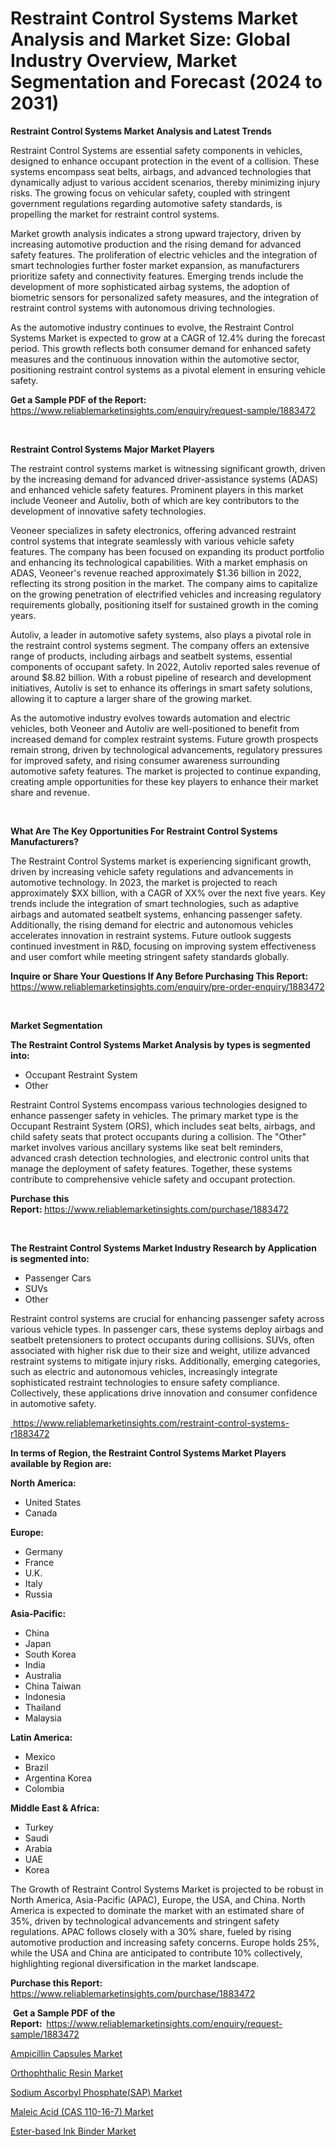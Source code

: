 <p><h1>Restraint Control Systems Market Analysis and Market Size: Global Industry Overview, Market Segmentation and Forecast (2024 to 2031)</h1></p><p><strong>Restraint Control Systems Market Analysis and Latest Trends</strong></p>
<p><p>Restraint Control Systems are essential safety components in vehicles, designed to enhance occupant protection in the event of a collision. These systems encompass seat belts, airbags, and advanced technologies that dynamically adjust to various accident scenarios, thereby minimizing injury risks. The growing focus on vehicular safety, coupled with stringent government regulations regarding automotive safety standards, is propelling the market for restraint control systems.</p><p>Market growth analysis indicates a strong upward trajectory, driven by increasing automotive production and the rising demand for advanced safety features. The proliferation of electric vehicles and the integration of smart technologies further foster market expansion, as manufacturers prioritize safety and connectivity features. Emerging trends include the development of more sophisticated airbag systems, the adoption of biometric sensors for personalized safety measures, and the integration of restraint control systems with autonomous driving technologies.</p><p>As the automotive industry continues to evolve, the Restraint Control Systems Market is expected to grow at a CAGR of 12.4% during the forecast period. This growth reflects both consumer demand for enhanced safety measures and the continuous innovation within the automotive sector, positioning restraint control systems as a pivotal element in ensuring vehicle safety.</p></p>
<p><strong>Get a Sample PDF of the Report:&nbsp;</strong> <a href="https://www.reliablemarketinsights.com/enquiry/request-sample/1883472?utm_campaign=1197&utm_medium=2&utm_source=Github&utm_content=ia&utm_term=03112024&utm_id=restraint-control-systems">https://www.reliablemarketinsights.com/enquiry/request-sample/1883472</a></p>
<p>&nbsp;</p>
<p><strong>Restraint Control Systems Major Market Players</strong></p>
<p><p>The restraint control systems market is witnessing significant growth, driven by the increasing demand for advanced driver-assistance systems (ADAS) and enhanced vehicle safety features. Prominent players in this market include Veoneer and Autoliv, both of which are key contributors to the development of innovative safety technologies.</p><p>Veoneer specializes in safety electronics, offering advanced restraint control systems that integrate seamlessly with various vehicle safety features. The company has been focused on expanding its product portfolio and enhancing its technological capabilities. With a market emphasis on ADAS, Veoneer's revenue reached approximately $1.36 billion in 2022, reflecting its strong position in the market. The company aims to capitalize on the growing penetration of electrified vehicles and increasing regulatory requirements globally, positioning itself for sustained growth in the coming years.</p><p>Autoliv, a leader in automotive safety systems, also plays a pivotal role in the restraint control systems segment. The company offers an extensive range of products, including airbags and seatbelt systems, essential components of occupant safety. In 2022, Autoliv reported sales revenue of around $8.82 billion. With a robust pipeline of research and development initiatives, Autoliv is set to enhance its offerings in smart safety solutions, allowing it to capture a larger share of the growing market.</p><p>As the automotive industry evolves towards automation and electric vehicles, both Veoneer and Autoliv are well-positioned to benefit from increased demand for complex restraint systems. Future growth prospects remain strong, driven by technological advancements, regulatory pressures for improved safety, and rising consumer awareness surrounding automotive safety features. The market is projected to continue expanding, creating ample opportunities for these key players to enhance their market share and revenue.</p></p>
<p>&nbsp;</p>
<p><strong>What Are The Key Opportunities For Restraint Control Systems Manufacturers?</strong></p>
<p><p>The Restraint Control Systems market is experiencing significant growth, driven by increasing vehicle safety regulations and advancements in automotive technology. In 2023, the market is projected to reach approximately $XX billion, with a CAGR of XX% over the next five years. Key trends include the integration of smart technologies, such as adaptive airbags and automated seatbelt systems, enhancing passenger safety. Additionally, the rising demand for electric and autonomous vehicles accelerates innovation in restraint systems. Future outlook suggests continued investment in R&D, focusing on improving system effectiveness and user comfort while meeting stringent safety standards globally.</p></p>
<p><strong>Inquire or Share Your Questions If Any Before Purchasing This Report:</strong> <a href="https://www.reliablemarketinsights.com/enquiry/pre-order-enquiry/1883472?utm_campaign=1197&utm_medium=2&utm_source=Github&utm_content=ia&utm_term=03112024&utm_id=restraint-control-systems">https://www.reliablemarketinsights.com/enquiry/pre-order-enquiry/1883472</a></p>
<p>&nbsp;</p>
<p><strong>Market Segmentation</strong></p>
<p><strong>The Restraint Control Systems Market Analysis by types is segmented into:</strong></p>
<p><ul><li>Occupant Restraint System</li><li>Other</li></ul></p>
<p><p>Restraint Control Systems encompass various technologies designed to enhance passenger safety in vehicles. The primary market type is the Occupant Restraint System (ORS), which includes seat belts, airbags, and child safety seats that protect occupants during a collision. The "Other" market involves various ancillary systems like seat belt reminders, advanced crash detection technologies, and electronic control units that manage the deployment of safety features. Together, these systems contribute to comprehensive vehicle safety and occupant protection.</p></p>
<p><strong>Purchase this Report:&nbsp;</strong><a href="https://www.reliablemarketinsights.com/purchase/1883472?utm_campaign=1197&utm_medium=2&utm_source=Github&utm_content=ia&utm_term=03112024&utm_id=restraint-control-systems">https://www.reliablemarketinsights.com/purchase/1883472</a></p>
<p>&nbsp;</p>
<p><strong>The Restraint Control Systems Market Industry Research by Application is segmented into:</strong></p>
<p><ul><li>Passenger Cars</li><li>SUVs</li><li>Other</li></ul></p>
<p><p>Restraint control systems are crucial for enhancing passenger safety across various vehicle types. In passenger cars, these systems deploy airbags and seatbelt pretensioners to protect occupants during collisions. SUVs, often associated with higher risk due to their size and weight, utilize advanced restraint systems to mitigate injury risks. Additionally, emerging categories, such as electric and autonomous vehicles, increasingly integrate sophisticated restraint technologies to ensure safety compliance. Collectively, these applications drive innovation and consumer confidence in automotive safety.</p></p>
<p><a href="https://www.reliablemarketinsights.com/restraint-control-systems-r1883472?utm_campaign=1197&utm_medium=2&utm_source=Github&utm_content=ia&utm_term=03112024&utm_id=restraint-control-systems">&nbsp;https://www.reliablemarketinsights.com/restraint-control-systems-r1883472</a></p>
<p><strong>In terms of Region, the Restraint Control Systems Market Players available by Region are:</strong></p>
<p>
    <p> <strong> North America: </strong>
        <ul>
            <li>United States</li>
            <li>Canada</li>
        </ul>
        </p> 
    <p> <strong> Europe: </strong>
        <ul>
            <li>Germany</li>
            <li>France</li>
            <li>U.K.</li>
            <li>Italy</li>
            <li>Russia</li>
        </ul>
        </p> 
    <p> <strong> Asia-Pacific: </strong>
        <ul>
            <li>China</li>
            <li>Japan</li>
            <li>South Korea</li>
            <li>India</li>
            <li>Australia</li>
            <li>China Taiwan</li>
            <li>Indonesia</li>
            <li>Thailand</li>
            <li>Malaysia</li>
        </ul>
        </p> 
    <p> <strong> Latin America: </strong>
        <ul>
            <li>Mexico</li>
            <li>Brazil</li>
            <li>Argentina Korea</li>
            <li>Colombia</li>
        </ul>
        </p> 
    <p> <strong> Middle East & Africa: </strong>
        <ul>
            <li>Turkey</li>
            <li>Saudi</li>
            <li>Arabia</li>
            <li>UAE</li>
            <li>Korea</li>
        </ul>
    </p>
    </p>
<p><p>The Growth of Restraint Control Systems Market is projected to be robust in North America, Asia-Pacific (APAC), Europe, the USA, and China. North America is expected to dominate the market with an estimated share of 35%, driven by technological advancements and stringent safety regulations. APAC follows closely with a 30% share, fueled by rising automotive production and increasing safety concerns. Europe holds 25%, while the USA and China are anticipated to contribute 10% collectively, highlighting regional diversification in the market landscape.</p></p>
<p><strong>Purchase this Report: </strong><a href="https://www.reliablemarketinsights.com/purchase/1883472?utm_campaign=1197&utm_medium=2&utm_source=Github&utm_content=ia&utm_term=03112024&utm_id=restraint-control-systems">https://www.reliablemarketinsights.com/purchase/1883472</a></p>
<p>&nbsp;<strong>Get a Sample PDF of the Report:&nbsp;&nbsp;</strong><a href="https://www.reliablemarketinsights.com/enquiry/request-sample/1883472?utm_campaign=1197&utm_medium=2&utm_source=Github&utm_content=ia&utm_term=03112024&utm_id=restraint-control-systems">https://www.reliablemarketinsights.com/enquiry/request-sample/1883472</a></p>
<p><strong></strong></p>
<p><p><a href="https://www.linkedin.com/pulse/consumer-behavior-shifts-ampicillin-capsules-market-demand-analysis-8mkmf?utm_campaign=1197&utm_medium=2&utm_source=Github&utm_content=ia&utm_term=03112024&utm_id=restraint-control-systems">Ampicillin Capsules Market</a></p><p><a href="https://www.linkedin.com/pulse/global-orthophthalic-resin-industry-research-report-competitive-ckbkf?utm_campaign=1197&utm_medium=2&utm_source=Github&utm_content=ia&utm_term=03112024&utm_id=restraint-control-systems">Orthophthalic Resin Market</a></p><p><a href="https://www.linkedin.com/pulse/sodium-ascorbyl-phosphatesap-spectrum-usage-patterns-sector-zfhgf?utm_campaign=1197&utm_medium=2&utm_source=Github&utm_content=ia&utm_term=03112024&utm_id=restraint-control-systems">Sodium Ascorbyl Phosphate(SAP) Market</a></p><p><a href="https://www.linkedin.com/pulse/maleic-acid-cas-110-16-7-market-research-report-forecast-growth-s78pf?utm_campaign=1197&utm_medium=2&utm_source=Github&utm_content=ia&utm_term=03112024&utm_id=restraint-control-systems">Maleic Acid (CAS 110-16-7) Market</a></p><p><a href="https://www.linkedin.com/pulse/ester-based-ink-binder-market-segmentation-in-depth-analysis-bpe3f?utm_campaign=1197&utm_medium=2&utm_source=Github&utm_content=ia&utm_term=03112024&utm_id=restraint-control-systems">Ester-based Ink Binder Market</a></p></p>